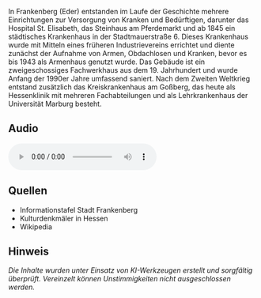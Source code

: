 In Frankenberg (Eder) entstanden im Laufe der Geschichte mehrere Einrichtungen zur Versorgung von Kranken und Bedürftigen, darunter das Hospital St. Elisabeth, das Steinhaus am Pferdemarkt und ab 1845 ein städtisches Krankenhaus in der Stadtmauerstraße 6. Dieses Krankenhaus wurde mit Mitteln eines früheren Industrievereins errichtet und diente zunächst der Aufnahme von Armen, Obdachlosen und Kranken, bevor es bis 1943 als Armenhaus genutzt wurde. Das Gebäude ist ein zweigeschossiges Fachwerkhaus aus dem 19. Jahrhundert und wurde Anfang der 1990er Jahre umfassend saniert. Nach dem Zweiten Weltkrieg entstand zusätzlich das Kreiskrankenhaus am Goßberg, das heute als Hessenklinik mit mehreren Fachabteilungen und als Lehrkrankenhaus der Universität Marburg besteht.

## Audio

<audio controls class="full-width-audio">
  <source src="locales/frankenberg/de/p41.mp3" type="audio/mpeg">
  Dein Browser unterstützt kein Audioelement.
</audio>

## Quellen

- Informationstafel Stadt Frankenberg
- Kulturdenkmäler in Hessen
- Wikipedia

## Hinweis

_Die Inhalte wurden unter Einsatz von KI-Werkzeugen erstellt und sorgfältig überprüft. Vereinzelt können Unstimmigkeiten nicht ausgeschlossen werden._